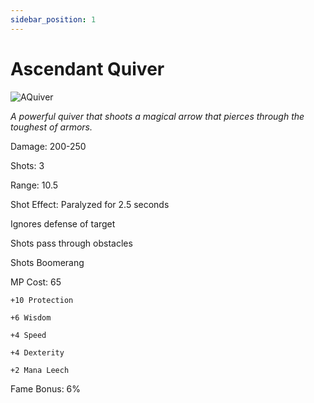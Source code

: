 ```yaml
---
sidebar_position: 1
---
```


# Ascendant Quiver

![AQuiver](https://vwiki.valorserver.com/api/item/picture/ascendant%20quiver)

<i>A powerful quiver that shoots a magical arrow that pierces through the toughest of armors.</i>

Damage: 200-250

Shots: 3

Range: 10.5

Shot Effect: Paralyzed for 2.5 seconds

Ignores defense of target

Shots pass through obstacles

Shots Boomerang

MP Cost: 65

    +10 Protection
    
    +6 Wisdom
    
    +4 Speed
    
    +4 Dexterity
    
    +2 Mana Leech

Fame Bonus: 6%
